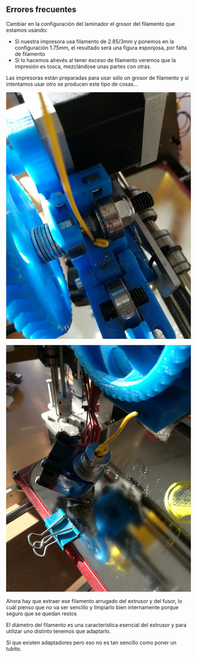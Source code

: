 ## Errores frecuentes

Cambiar en la configuración del laminador el grosor del filamento que estamos usando:
* Si nuestra impresora usa filamento de 2.85/3mm y ponemos en la configuración 1.75mm, el resultado será una figura esponjosa, por falta de filamento
* Si lo hacemos alrevés al tener exceso de filamento veremos que la impresión es tosca, mezclándose unas partes con otras.

Las impresoras están preparadas para usar sólo un grosor de filamento y si intentamos usar otro se producen este tipo de cosas...

![Error al usar filamento](./images/errorFilamento1.png)

![](./images/errorFilamento2.png)

Ahora hay que extraer ese filamento arrugado del extrusor y del fusor, lo cuál pienso que no va ser sencillo y limpiarlo bien internamente porque seguro que se quedan restos

El diámetro del filamento es una característica esencial del extrusor y para utilizar uno distinto tenemos que adaptarlo.

Sí que existen adaptadores pero eso no es tan sencillo como poner un tubito.